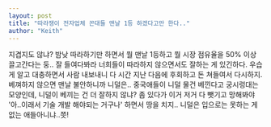 ```yaml
---
layout: post
title: "따라쟁이 전자업체 꼰대들 맨날 1등 하겠다고만 한다.."
author: "Keith"
---
```


지겹지도 않냐? 밤낮 따라하기만 하면서 뭘 맨날 1등하고 뭘 시장 점유율을 50% 이상 끌고간다는 둥..
잘 들여다봐라 너희들이 따라하지 않으면서도 잘하는 게 있긴하다. 우습게 알고 대충하면서 사람 내보내니
다 시간 지난 다음에 후회하고 돈 쳐들여서 다시하지. 베껴하지 않으면 맨날 불안하니까 니덜은..
중국애들이 니덜 물건 베낀다고 궁시렁대는 모양인데, 니덜이 베끼는 건 더 잘하지 않냐? 
좀 있다가 이거 저거 다 뺏기고 망해봐야 '아..이래서 기술 개발 해야되는 거구나' 하면서 땅을 치지..
니덜은 입으로는 못하는 게 없는 애들아니냐..쯧!

